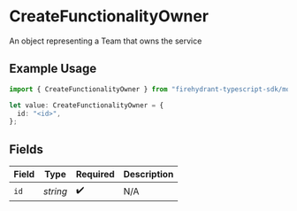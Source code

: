 # CreateFunctionalityOwner

An object representing a Team that owns the service

## Example Usage

```typescript
import { CreateFunctionalityOwner } from "firehydrant-typescript-sdk/models/components";

let value: CreateFunctionalityOwner = {
  id: "<id>",
};
```

## Fields

| Field              | Type               | Required           | Description        |
| ------------------ | ------------------ | ------------------ | ------------------ |
| `id`               | *string*           | :heavy_check_mark: | N/A                |